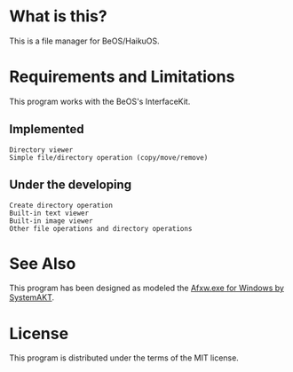 What is this?
=============

This is a file manager for BeOS/HaikuOS.

Requirements and Limitations
============================

This program works with the BeOS's InterfaceKit.

Implemented
-----------

	Directory viewer
	Simple file/directory operation (copy/move/remove)

Under the developing
--------------------

	Create directory operation
	Built-in text viewer
	Built-in image viewer
	Other file operations and directory operations

See Also
========

This program has been designed as modeled the [Afxw.exe for Windows by SystemAKT][1].

[1]:http://www.h5.dion.ne.jp/~akt/akt_afxw.htm

License
=======

This program is distributed under the terms of the MIT license.
